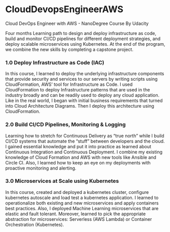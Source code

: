 # CloudDevopsEngineerAWS
Cloud DevOps Engineer with AWS - NanoDegree Course By Udacity

Four months Learning path to design and deploy infrastructure as code, build and monitor CI/CD pipelines for different deployment strategies, and deploy scalable microservices using Kubernetes. At the end of the program, we combine the new skills by completing a capstone project.

### 1.0 Deploy Infrastructure as Code (IAC)

In this course, I learned to deploy the underlying infrastructure components that provide security and services to our servers by writing scripts using CloudFormation, AWS’ tool for Infrastructure as Code. I used CloudFormation to deploy Infrastructure patterns that are used in the industry broadly and can be readily used to deploy any cloud application. Like in the real world, I began with initial business requirements that turned into Cloud Architecture Diagrams. Then I deploy this architecture using CloudFormation. 

### 2.0 Build CI/CD Pipelines, Monitoring & Logging

Learning how to stretch for Continuous Delivery as “true north” while I build CI/CD systems that automate the “stuff” between developers and the cloud. I gained essential knowledge and put it into practice as learned about Continuous Integration and Continuous Deployment. I combine my existing knowledge of Cloud Formation and AWS with new tools like Ansible and Circle CI. Also, I learned how to keep an eye on my deployments with proactive monitoring and alerting.

### 3.0 Microservices at Scale using Kubernetes

In this course, created and deployed a kubernetes cluster, configure kubernetes autoscale and load test a kubernetes application. I learned to operationalize both existing and new microservices and apply containers best practices. Also, I deployed Machine Learning microservices that are elastic and fault tolerant. Moreover, learned to pick the appropriate abstraction for microservices: Serverless (AWS Lambda) or Container Orchestration (Kubernetes). 
